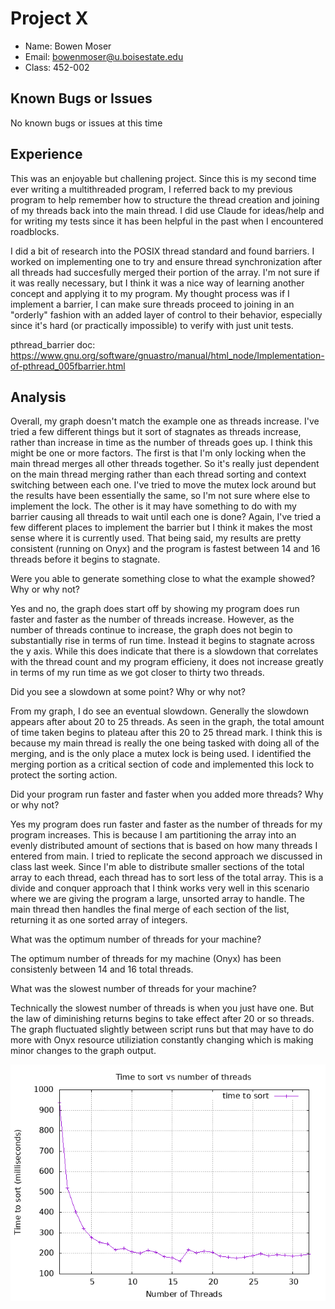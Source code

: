 # Project X

- Name: Bowen Moser
- Email: bowenmoser@u.boisestate.edu
- Class: 452-002

## Known Bugs or Issues

No known bugs or issues at this time

## Experience

This was an enjoyable but challening project. Since this is my second time ever writing
a multithreaded program, I referred back to my previous program to help remember how to 
structure the thread creation and joining of my threads back into the main thread. I did use Claude for ideas/help 
and for writing my tests since it has been helpful in the past when I encountered roadblocks.

I did a bit of research into the POSIX thread standard and found barriers. I worked on implementing one to 
try and ensure thread synchronization after all threads had succesfully merged their portion of the array. 
I'm not sure if it was really necessary, but I think it was a nice way of learning another concept and 
applying it to my program. My thought process was if I implement a barrier, I can make sure threads proceed to joining
in an "orderly" fashion with an added layer of control to their behavior, especially since it's hard (or practically impossible)
to verify with just unit tests. 

pthread_barrier doc: https://www.gnu.org/software/gnuastro/manual/html_node/Implementation-of-pthread_005fbarrier.html

## Analysis

Overall, my graph doesn't match the example one as threads increase. I've tried a few different things but it sort of stagnates as threads increase, 
rather than increase in time as the number of threads goes up. I think this might be one or more factors. The first is that I'm 
only locking when the main thread merges all other threads together. So it's really just dependent on the main thread merging rather
than each thread sorting and context switching between each one. I've tried to move the mutex lock around but the results have been 
essentially the same, so I'm not sure where else to implement the lock. The other is it may have something to do with my barrier
causing all threads to wait until each one is done? Again, I've tried a few different places to implement the barrier but I think
it makes the most sense where it is currently used. That being said, my results are pretty consistent (running on Onyx) and
the program is fastest between 14 and 16 threads before it begins to stagnate.

Were you able to generate something close to what the example showed? Why or why not?

Yes and no, the graph does start off by showing my program does run faster and faster as the number of threads increase. However, as the number of threads continue
to increase, the graph does not begin to substantially rise in terms of run time. Instead it begins to stagnate across the y axis. 
While this does indicate that there is a slowdown that correlates with the thread count and my program efficieny, 
it does not increase greatly in terms of my run time as we got closer to thirty two threads. 


Did you see a slowdown at some point? Why or why not?

From my graph, I do see an eventual slowdown. Generally the slowdown appears after about 20 to 25 threads. 
As seen in the graph, the total amount of time taken begins to plateau after this 20 to 25 thread mark.
I think this is because my main thread is really the one being tasked with doing all of the merging, and is
the only place a mutex lock is being used. I identified the merging portion as a critical section of code
and implemented this lock to protect the sorting action. 


Did your program run faster and faster when you added more threads? Why or why not?

Yes my program does run faster and faster as the number of threads for my program increases. This is because
I am partitioning the array into an evenly distributed amount of sections that is based on how many
threads I entered from main. I tried to replicate the second approach we discussed in class last week. 
Since I'm able to distribute smaller sections of the total array to each thread, each thread has to sort less
of the total array. This is a divide and conquer approach that I think works very well in this scenario where we
are giving the program a large, unsorted array to handle. The main thread then handles the final merge of each section 
of the list, returning it as one sorted array of integers. 


What was the optimum number of threads for your machine?

The optimum number of threads for my machine (Onyx) has been consistenly between 14 and 16 total threads.


What was the slowest number of threads for your machine?

Technically the slowest number of threads is when you just have one. But the law of diminishing returns
begins to take effect after 20 or so threads. The graph fluctuated slightly between script runs but that
may have to do more with Onyx resource utiliziation constantly changing which is making minor changes to the graph output.

![Example Image](scripts/student_plot.png)